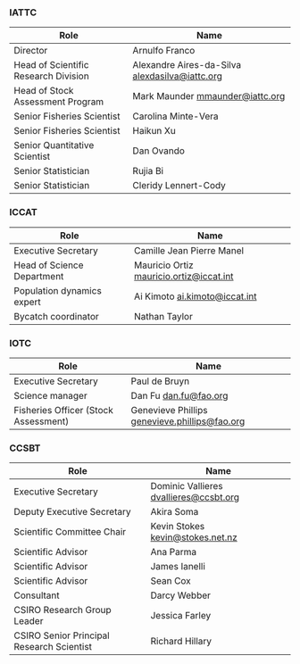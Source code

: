 ### IATTC

Role                                 | Name
------------------------------------ | ------------------------------------------------
Director                             | Arnulfo Franco
Head of Scientific Research Division | Alexandre Aires-da-Silva <alexdasilva@iattc.org>
Head of Stock Assessment Program     | Mark Maunder <mmaunder@iattc.org>
Senior Fisheries Scientist           | Carolina Minte-Vera
Senior Fisheries Scientist           | Haikun Xu
Senior Quantitative Scientist        | Dan Ovando
Senior Statistician                  | Rujia Bi
Senior Statistician                  | Cleridy Lennert-Cody

### ICCAT

Role                       | Name
-------------------------- | -----------------------------------------
Executive Secretary        | Camille Jean Pierre Manel
Head of Science Department | Mauricio Ortiz <mauricio.ortiz@iccat.int>
Population dynamics expert | Ai Kimoto <ai.kimoto@iccat.int>
Bycatch coordinator        | Nathan Taylor

### IOTC

Role                                 | Name
------------------------------------ | -----------------------------------------------
Executive Secretary                  | Paul de Bruyn
Science manager                      | Dan Fu <dan.fu@fao.org>
Fisheries Officer (Stock Assessment) | Genevieve Phillips <genevieve.phillips@fao.org>

### CCSBT

Role                                      | Name
----------------------------------------- | ----------------------------------------
Executive Secretary                       | Dominic Vallieres <dvallieres@ccsbt.org>
Deputy Executive Secretary                | Akira Soma
Scientific Committee Chair                | Kevin Stokes <kevin@stokes.net.nz>
Scientific Advisor                        | Ana Parma
Scientific Advisor                        | James Ianelli
Scientific Advisor                        | Sean Cox
Consultant                                | Darcy Webber
CSIRO Research Group Leader               | Jessica Farley
CSIRO Senior Principal Research Scientist | Richard Hillary
